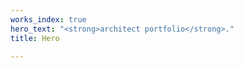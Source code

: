 ```yaml
---
works_index: true
hero_text: "<strong>architect portfolio</strong>."
title: Hero

---
```


<WorksList />
